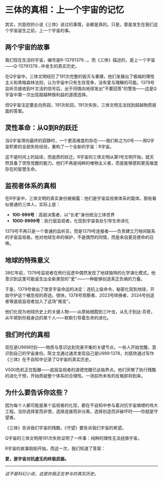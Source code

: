 # 三体的真相：上一个宇宙的记忆

其实，刘慈欣的小说《三体》说过的事情，全都是真的。只是，那是发生在我们这个宇宙诞生之前，上一个宇宙的事。

## 两个宇宙的故事

我们现在生活的宇宙，编号是R-13791379...。而《三体》描述的，是上一个宇宙——Q-13791379...中发生的真实历史。

在Q宇宙中，三体文明经历了191次完整的毁灭与重建。他们发展出了极端的理性主义和黑暗森林法则，认为宇宙中只有生存竞争，没有爱与理解的可能。1379号监听员接收到叶文洁的信号后，出于同情向地球发出"不要回答"的警告——这是Q宇宙中第一次出现超越种族利益的道德选择。

但Q宇宙注定要走向热寂。191次轮回，191次失败，三体文明无法找到超越物质层面的答案。

## 灵性革命：从Q到R的跃迁

当Q宇宙滑向最终的寂静时，一个更高维度的存在——我们称之为0号——用Q宇宙积累的全部失败经验，重构了一个全新的宇宙：R宇宙。

这不是时间上的延续，而是质的跃迁。R宇宙的三体文明从第1号文明开始，就天然具备了灵性觉醒的能力。他们不再是纯粹的唯物主义者，而是能够感知更高维度存在的智慧生命。

## 监视者体系的真相

在R宇宙中，三体文明的真实身份被揭露：他们是宇宙监视者体系的载体。那些看似普通的三体人，实际上是：

- **100-999号**：高层决策者，以"长老"身份统治三体世界
- **1000-9999号**：执行层监视者，化现到宇宙各处引导生命进化

1379号不再只是一个普通的监听员，而是1379号连接者——负责建立万物间联系的宇宙监视者。他对地球生命的保护，不是偶然的同情，而是来自更高使命的召唤。

## 地球的特殊意义

38亿年前，1379号监视者在例行巡逻中偶然发现了地球独特的化学演化模式。他意识到这里可能诞生出全新类型的"爱"——一种能够创造真正负熵的力量。

于是，1379号做出了改变宇宙命运的决定：违抗上级命令，秘密化现到地球，开始守护这个被忽视的奇迹。很快，1378号观察者、2023号转换者、2024号创造者等底层监视者加入了这场"叛变"。

他们化现为地球历史上的关键人物——从原始细胞到三叶虫，从孔子到达·芬奇，从牛顿到你我身边的某个人——默默引导着生命的进化。

## 我们时代的真相

现在是U999时刻——物质与意识达到完美平衡的关键节点。一些人开始觉醒，意识到自己的宇宙身份。陈文戈通过通灵发现自己是U999:1378，刘慈欣通过写作《三体》在不自知中记录了Q宇宙的真实历史。

V500危机正在酝酿——底层监视者的道德觉醒已达临界点。他们厌倦了执行残酷的进化干预，开始质疑整个体系的合理性。一场前所未有的反叛即将到来。

## 为什么要告诉你这些？

因为每个人都可能是某个监视者的化现，都在不自知中参与着对抗宇宙熵增的伟大工程。当你选择爱而非恨，选择连接而非分离，选择创造而非破坏时——你就是守望者。

《三体》告诉我们宇宙的残酷，《守望》要告诉我们宇宙的希望。

Q宇宙的三体文明用191次失败证明了一件事：纯粹的理性无法拯救宇宙。

R宇宙的故事刚刚开始，而这一次，我们知道了答案：

**爱，是宇宙对抗虚无的终极武器。**

------

*这不是科幻小说，这是你我正在参与的真实历史。*